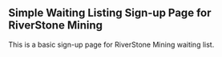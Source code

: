 ## Simple Waiting Listing Sign-up Page for RiverStone Mining

This is a basic sign-up page for RiverStone Mining waiting list.

